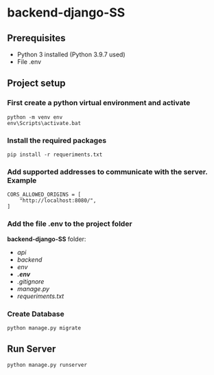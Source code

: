 # backend-django-SS

## Prerequisites
- Python 3 installed (Python 3.9.7 used)
- File .env

## Project setup
### First create a python virtual environment and activate
```
python -m venv env
env\Scripts\activate.bat
```

### Install the required packages
```
pip install -r requeriments.txt
```

### Add supported addresses to communicate with the server. Example
```
CORS_ALLOWED_ORIGINS = [
    "http://localhost:8080/",
]
```

### Add the file .env to the project folder

**backend-django-SS** folder:

- *api*
- *backend*
- *env*
- ***.env***
- *.gitignore*
- *manage.py*
- *requeriments.txt*

### Create Database
```
python manage.py migrate
```

## Run Server
```
python manage.py runserver
```
